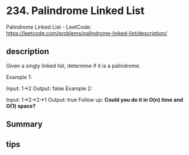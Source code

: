 # 234. Palindrome Linked List

Palindrome Linked List - LeetCode: https://leetcode.com/problems/palindrome-linked-list/description/

## description

Given a singly linked list, determine if it is a palindrome.

Example 1:

Input: 1->2
Output: false
Example 2:

Input: 1->2->2->1
Output: true
Follow up:
**Could you do it in O(n) time and O(1) space?**

## Summary

## tips
